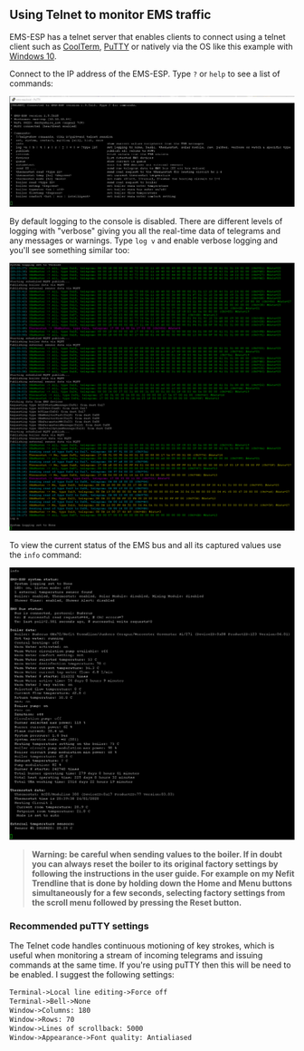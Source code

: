 
## Using Telnet to monitor EMS traffic

EMS-ESP has a telnet server that enables clients to connect using a telnet client such as [CoolTerm](http://freeware.the-meiers.org/), [PuTTY](https://www.chiark.greenend.org.uk/~sgtatham/putty/latest.html) or natively via the OS like this example with [Windows 10](https://www.technipages.com/windows-10-enable-telnet).

Connect to the IP address of the EMS-ESP. Type `?` or `help` to see a list of commands:

![Telnet](_media/telnet/telnet_menu.jpg)

By default logging to the console is disabled. There are different levels of logging with "verbose" giving you all the real-time data of telegrams and any messages or warnings. Type `log v` and enable verbose logging and you'll see something similar too:

![Telnet](_media/telnet/telnet_verbose.PNG)

To view the current status of the EMS bus and all its captured values use the `info` command:

![Telnet](_media/telnet/telnet_stats.PNG)

> **Warning: be careful when sending values to the boiler. If in doubt you can always reset the boiler to its original factory settings by following the instructions in the user guide. For example on my Nefit Trendline that is done by holding down the Home and Menu buttons simultaneously for a few seconds, selecting factory settings from the scroll menu followed by pressing the Reset button.**

### Recommended puTTY settings

The Telnet code handles continuous motioning of key strokes, which is useful when monitoring a stream of incoming telegrams and issuing commands at the same time. If you're using puTTY then this will be need to be enabled. I suggest the following settings:

```
Terminal->Local line editing->Force off
Terminal->Bell->None
Window->Columns: 180
Window->Rows: 70
Window->Lines of scrollback: 5000
Window->Appearance->Font quality: Antialiased
```



